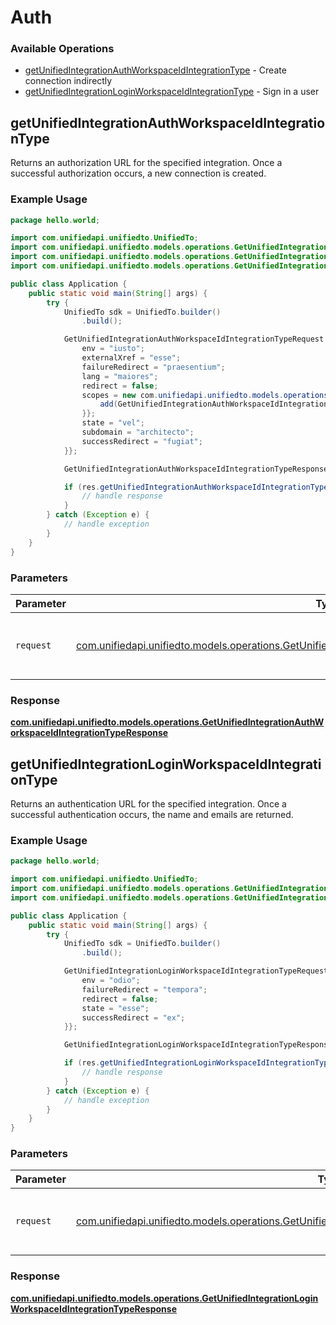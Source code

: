 # Auth

### Available Operations

* [getUnifiedIntegrationAuthWorkspaceIdIntegrationType](#getunifiedintegrationauthworkspaceidintegrationtype) - Create connection indirectly
* [getUnifiedIntegrationLoginWorkspaceIdIntegrationType](#getunifiedintegrationloginworkspaceidintegrationtype) - Sign in a user

## getUnifiedIntegrationAuthWorkspaceIdIntegrationType

Returns an authorization URL for the specified integration.  Once a successful authorization occurs, a new connection is created.

### Example Usage

```java
package hello.world;

import com.unifiedapi.unifiedto.UnifiedTo;
import com.unifiedapi.unifiedto.models.operations.GetUnifiedIntegrationAuthWorkspaceIdIntegrationTypeRequest;
import com.unifiedapi.unifiedto.models.operations.GetUnifiedIntegrationAuthWorkspaceIdIntegrationTypeResponse;
import com.unifiedapi.unifiedto.models.operations.GetUnifiedIntegrationAuthWorkspaceIdIntegrationTypeScopes;

public class Application {
    public static void main(String[] args) {
        try {
            UnifiedTo sdk = UnifiedTo.builder()
                .build();

            GetUnifiedIntegrationAuthWorkspaceIdIntegrationTypeRequest req = new GetUnifiedIntegrationAuthWorkspaceIdIntegrationTypeRequest("molestiae", "dicta") {{
                env = "iusto";
                externalXref = "esse";
                failureRedirect = "praesentium";
                lang = "maiores";
                redirect = false;
                scopes = new com.unifiedapi.unifiedto.models.operations.GetUnifiedIntegrationAuthWorkspaceIdIntegrationTypeScopes[]{{
                    add(GetUnifiedIntegrationAuthWorkspaceIdIntegrationTypeScopes.ATS_JOB_WRITE),
                }};
                state = "vel";
                subdomain = "architecto";
                successRedirect = "fugiat";
            }};            

            GetUnifiedIntegrationAuthWorkspaceIdIntegrationTypeResponse res = sdk.auth.getUnifiedIntegrationAuthWorkspaceIdIntegrationType(req);

            if (res.getUnifiedIntegrationAuthWorkspaceIdIntegrationType200ApplicationJSONString != null) {
                // handle response
            }
        } catch (Exception e) {
            // handle exception
        }
    }
}
```

### Parameters

| Parameter                                                                                                                                                                                      | Type                                                                                                                                                                                           | Required                                                                                                                                                                                       | Description                                                                                                                                                                                    |
| ---------------------------------------------------------------------------------------------------------------------------------------------------------------------------------------------- | ---------------------------------------------------------------------------------------------------------------------------------------------------------------------------------------------- | ---------------------------------------------------------------------------------------------------------------------------------------------------------------------------------------------- | ---------------------------------------------------------------------------------------------------------------------------------------------------------------------------------------------- |
| `request`                                                                                                                                                                                      | [com.unifiedapi.unifiedto.models.operations.GetUnifiedIntegrationAuthWorkspaceIdIntegrationTypeRequest](../../models/operations/GetUnifiedIntegrationAuthWorkspaceIdIntegrationTypeRequest.md) | :heavy_check_mark:                                                                                                                                                                             | The request object to use for the request.                                                                                                                                                     |


### Response

**[com.unifiedapi.unifiedto.models.operations.GetUnifiedIntegrationAuthWorkspaceIdIntegrationTypeResponse](../../models/operations/GetUnifiedIntegrationAuthWorkspaceIdIntegrationTypeResponse.md)**


## getUnifiedIntegrationLoginWorkspaceIdIntegrationType

Returns an authentication URL for the specified integration.  Once a successful authentication occurs, the name and emails are returned.

### Example Usage

```java
package hello.world;

import com.unifiedapi.unifiedto.UnifiedTo;
import com.unifiedapi.unifiedto.models.operations.GetUnifiedIntegrationLoginWorkspaceIdIntegrationTypeRequest;
import com.unifiedapi.unifiedto.models.operations.GetUnifiedIntegrationLoginWorkspaceIdIntegrationTypeResponse;

public class Application {
    public static void main(String[] args) {
        try {
            UnifiedTo sdk = UnifiedTo.builder()
                .build();

            GetUnifiedIntegrationLoginWorkspaceIdIntegrationTypeRequest req = new GetUnifiedIntegrationLoginWorkspaceIdIntegrationTypeRequest("doloremque", "dicta") {{
                env = "odio";
                failureRedirect = "tempora";
                redirect = false;
                state = "esse";
                successRedirect = "ex";
            }};            

            GetUnifiedIntegrationLoginWorkspaceIdIntegrationTypeResponse res = sdk.auth.getUnifiedIntegrationLoginWorkspaceIdIntegrationType(req);

            if (res.getUnifiedIntegrationLoginWorkspaceIdIntegrationType200ApplicationJSONString != null) {
                // handle response
            }
        } catch (Exception e) {
            // handle exception
        }
    }
}
```

### Parameters

| Parameter                                                                                                                                                                                        | Type                                                                                                                                                                                             | Required                                                                                                                                                                                         | Description                                                                                                                                                                                      |
| ------------------------------------------------------------------------------------------------------------------------------------------------------------------------------------------------ | ------------------------------------------------------------------------------------------------------------------------------------------------------------------------------------------------ | ------------------------------------------------------------------------------------------------------------------------------------------------------------------------------------------------ | ------------------------------------------------------------------------------------------------------------------------------------------------------------------------------------------------ |
| `request`                                                                                                                                                                                        | [com.unifiedapi.unifiedto.models.operations.GetUnifiedIntegrationLoginWorkspaceIdIntegrationTypeRequest](../../models/operations/GetUnifiedIntegrationLoginWorkspaceIdIntegrationTypeRequest.md) | :heavy_check_mark:                                                                                                                                                                               | The request object to use for the request.                                                                                                                                                       |


### Response

**[com.unifiedapi.unifiedto.models.operations.GetUnifiedIntegrationLoginWorkspaceIdIntegrationTypeResponse](../../models/operations/GetUnifiedIntegrationLoginWorkspaceIdIntegrationTypeResponse.md)**

